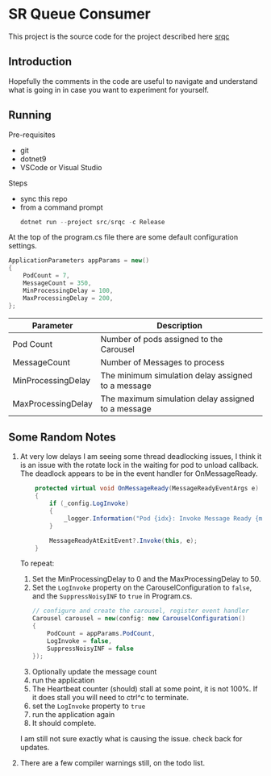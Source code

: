 # SR Queue Consumer

This project is the source code for the project described here [srqc](https://calhuskerfan.github.io/srqc)

## Introduction

Hopefully the comments in the code are useful to navigate and understand what is going in in case you want to experiment for yourself.

## Running

Pre-requisites
- git
- dotnet9
- VSCode or Visual Studio

Steps
- sync this repo
- from a command prompt
    ```ps1
    dotnet run --project src/srqc -c Release
    ```
            
At the top of the program.cs file there are some default configuration settings.

```csharp
ApplicationParameters appParams = new()
{
    PodCount = 7,
    MessageCount = 350,
    MinProcessingDelay = 100,
    MaxProcessingDelay = 200,
};
```

| Parameter | Description |
| --------- | ----------- |
| Pod Count | Number of pods assigned to the Carousel
| MessageCount | Number of Messages to process |
| MinProcessingDelay | The minimum simulation delay assigned to a message |
| MaxProcessingDelay | The maximum simulation delay assigned to a message |

## Some Random Notes

1.  At very low delays I am seeing some thread deadlocking issues, I think it is an issue with the rotate lock in the waiting for pod to unload callback.  The deadlock appears to be in the event handler for OnMessageReady.
    ```csharp
        protected virtual void OnMessageReady(MessageReadyEventArgs e)
        {
            if (_config.LogInvoke)
            {
                _logger.Information("Pod {idx}: Invoke Message Ready {messageId}", e.Message.ProcessedByPod, e.Message.Id);
            }

            MessageReadyAtExitEvent?.Invoke(this, e);
        }
    ```
    To repeat:
    1. Set the MinProcessingDelay to 0 and the MaxProcessingDelay to 50.
    1. Set the `LogInvoke` property on the CarouselConfiguration to `false`, and the `SuppressNoisyINF` to `true` in Program.cs.
        ```csharp
        // configure and create the carousel, register event handler
        Carousel carousel = new(config: new CarouselConfiguration()
        {
            PodCount = appParams.PodCount,
            LogInvoke = false,
            SuppressNoisyINF = false
        });
        ```
    1. Optionally update the message count
    1. run the application
    1. The Heartbeat counter (should) stall at some point, it is not 100%. If it does stall you will need to ctrl^c to terminate.
    1. set the `LogInvoke` property to `true`
    1. run the application again
    1. It should complete.

    I am still not sure exactly what is causing the issue.  check back for updates.
1. There are a few compiler warnings still, on the todo list.